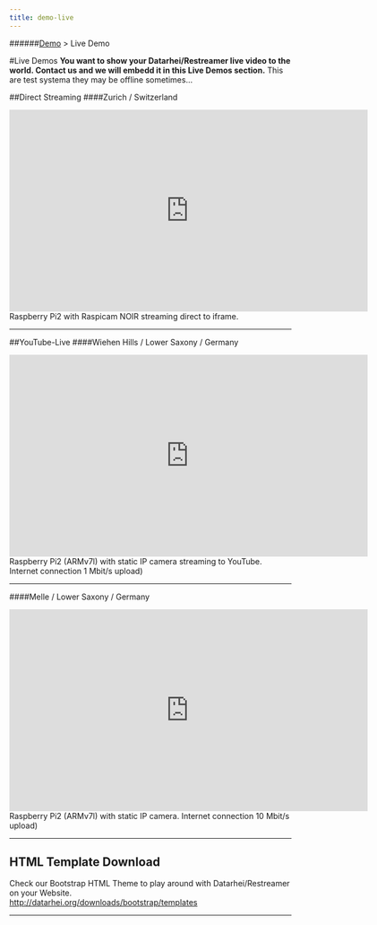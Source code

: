 ```yaml
---
title: demo-live
---
```

######[Demo](../docs/demo-index.html) > Live Demo

#Live Demos
**You want to show your Datarhei/Restreamer live video to the world. Contact us and we will embedd it in this Live Demos section.** 
This are test systema they may be offline sometimes...  

##Direct Streaming
####Zurich / Switzerland 

<iframe src="http://89.166.150.96:8080/player.html" name="restreamer-player" width="640" height="360" scrolling="no" frameborder="0" webkitallowfullscreen="true" mozallowfullscreen="true" allowfullscreen="true"></iframe> 
Raspberry Pi2 with Raspicam NOIR streaming direct to iframe.

---
##YouTube-Live
####Wiehen Hills / Lower Saxony / Germany

<iframe width="640" height="360" src="https://www.youtube.com/embed/U__iee7INLE" frameborder="0" allowfullscreen></iframe> 
Raspberry Pi2 (ARMv7l) with static IP camera streaming to YouTube. Internet connection 1 Mbit/s upload)  

---
####Melle / Lower Saxony / Germany 

<iframe width="640" height="360" src="https://www.youtube.com/embed/PhHtIWnub_I" frameborder="0" allowfullscreen></iframe>
Raspberry Pi2 (ARMv7l) with static IP camera. Internet connection 10 Mbit/s upload)  

---
## HTML Template Download
Check our Bootstrap HTML Theme to play around with Datarhei/Restreamer on your Website.  
http://datarhei.org/downloads/bootstrap/templates

---